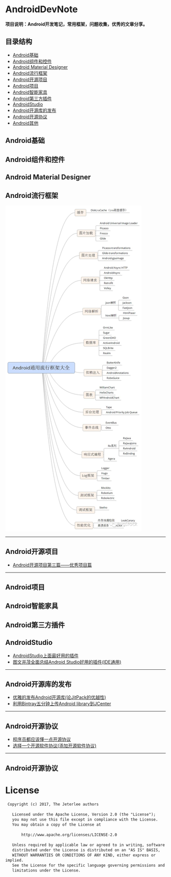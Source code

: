 # AndroidDevNote

**项目说明：Android开发笔记，常用框架，问题收集，优秀的文章分享。**


## 目录结构
- [Android基础](#20171107001)
- [Android组件和控件](#20171107002)
- [Android Material Designer](#20171107003)
- [Android流行框架](#20171107004)
- [Android开源项目](#20171024001)
- [Android项目](#20171107005)
- [Android智能家具](#20171107006)
- [Android第三方插件](#20171107007)
- [AndroidStudio](#20171025001)
- [Android开源库的发布](#20170921001)
- [Android开源协议](#20170921002)
- [Android其他](#20171107008)


<h2 id="20171107001">Android基础</h2>

<h2 id="20171107002">Android组件和控件</h2>

<h2 id="20171107003">Android Material Designer</h2>

<h2 id="20171107004">Android流行框架</h2>

![Android流行框架大全](https://github.com/Jeterlee/AndroidDevNote/blob/master/images/Android%E6%B5%81%E8%A1%8C%E6%A1%86%E6%9E%B6%E5%A4%A7%E5%85%A8.jpg)

---


<h2 id="20171024001">Android开源项目</h2>

- [Android开源项目第三篇——优秀项目篇](http://www.trinea.cn/android/android-open-source-projects-excellent-project/)

---


<h2 id="20171107005">Android项目</h2>

<h2 id="20171107006">Android智能家具</h2>

<h2 id="20171107007">Android第三方插件</h2>

<h2 id="20171025001">AndroidStudio</h2>

- [AndroidStudio上面最好用的插件](http://www.jianshu.com/p/d76b60a3883d)
- [图文并茂全面总结Android Studio好用的插件(IDE通用)](http://www.jianshu.com/p/269a48d7508d)

---


<h2 id="20170921001">Android开源库的发布</h2>

- [优雅的发布Android开源库(论JitPack的优越性)](http://www.jianshu.com/p/4cfa850c01f5)
- [利用Bintray五分钟上传Android library到JCenter](http://www.jianshu.com/p/eb44c482b464)

---


<h2 id="20170921002">Android开源协议</h2>

- [程序员都应该懂一点开源协议](http://blog.csdn.net/growing_tree/article/details/77888457)
- [选择一个开源软件协议(添加开源软件协议)](http://choosealicense.online/)

---


<h2 id="20171107008">Android开源协议</h2>


# License

```
 Copyright (c) 2017, The Jeterlee authors 

   Licensed under the Apache License, Version 2.0 (the "License");
   you may not use this file except in compliance with the License.
   You may obtain a copy of the License at

       http://www.apache.org/licenses/LICENSE-2.0

   Unless required by applicable law or agreed to in writing, software
   distributed under the License is distributed on an "AS IS" BASIS,
   WITHOUT WARRANTIES OR CONDITIONS OF ANY KIND, either express or implied.
   See the License for the specific language governing permissions and
   limitations under the License.
```
